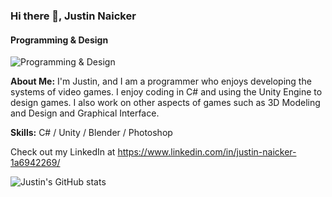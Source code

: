 ### Hi there 👋, Justin Naicker
#### Programming & Design
![Programming & Design](https://media.licdn.com/dms/image/D4E16AQEdqzhlhmA1vA/profile-displaybackgroundimage-shrink_350_1400/0/1679244589822?e=1684972800&v=beta&t=lbjDFfINi7XcwKq--kT-bP3R39eenl4RY7OmynRlpNI)

**About Me:** I'm Justin, and I am a programmer who enjoys developing the systems of video games. I enjoy coding in C# and using the Unity Engine to design games. I also work on other aspects of games such as 3D Modeling and Design and Graphical Interface.

**Skills:** C# / Unity / Blender / Photoshop

Check out my LinkedIn at https://www.linkedin.com/in/justin-naicker-1a6942269/

![Justin's GitHub stats](https://github-readme-stats.vercel.app/api?username=Justin-Naicker&show_icons=true&theme=radical)
